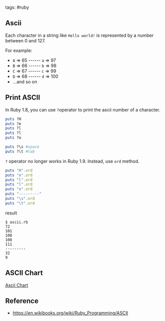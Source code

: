 tags: #ruby

## Ascii
Each character in a string like `Hello world!` is represented by a number between 0 and 127. 

For example:
- `A` => 65 ------ `a` => 97
- `B` => 66 ------ `b` => 98
- `C` => 67 ------ `c` => 99
- `D` => 68 ------ `d` => 100
- ...and so on

## Print ASCII
In Ruby 1.8, you can use `?`operator to print the ascii number of a character.
```rb
puts ?H
puts ?e
puts ?l
puts ?l
puts ?o

puts ?\s #space
puts ?\t #tab
```

`?` operator no longer works in Ruby 1.9. Instead, use `ord` method.
```rb
puts "H".ord
puts "e".ord
puts "l".ord
puts "l".ord
puts "o".ord
puts "---------"
puts "\s".ord
puts "\t".ord
```
result
```text
$ ascii.rb
72
101
108
108
111
---------
32
9
```

## ASCII Chart
[Ascii Chart](http://www.asciitable.com)

## Reference
- https://en.wikibooks.org/wiki/Ruby_Programming/ASCII